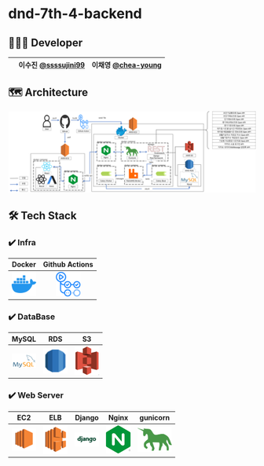 # dnd-7th-4-backend




## 👩🏻‍💻 Developer

|      | 이수진 [@ssssujini99](https://github.com/ssssujini99)  | 이채영 [@chea-young](https://github.com/chea-young)|
|------|------|---|


## 🗺 Architecture
<img src="./images/architecture.png">


## 🛠 Tech Stack

### ✔️ Infra

|Docker|Github Actions|
|:---:|:---:|
|<img src = "./images/docker.png" width="50px" title="Docker"/>|<img src="./images/githubactions.png" width="50px" title="Github Actions"/>

### ✔️ DataBase

| MySQL                                                        | RDS                                                     |S3|
|--------------------------------------------------------------|---------------------------------------------------------|---|
| <img src="./images/mysql.png" width="50px"  title= "MySQL"/> | <img src="./images/rds.png" width="50px"  title="RDS"/> |<img src="./images/s3.png" width="50px"  title="S3" />

### ✔️ Web Server

| EC2                                                      | ELB                                                      | Django                                                         | Nginx                                                        |gunicorn|
|----------------------------------------------------------|----------------------------------------------------------|----------------------------------------------------------------|--------------------------------------------------------------|---|
|  <img src="./images/ec2.png" width="50px"  title="EC2" /> | <img src="./images/elb.png" width="50px"  title="ELB" /> | <img src="./images/django.png" width="50px"  title="Django" /> | <img src="./images/nginx.png" width="50px"  title="Nginx" /> |<img src="./images/gunicorn.png" width="70px"  title="gunicorn" />

